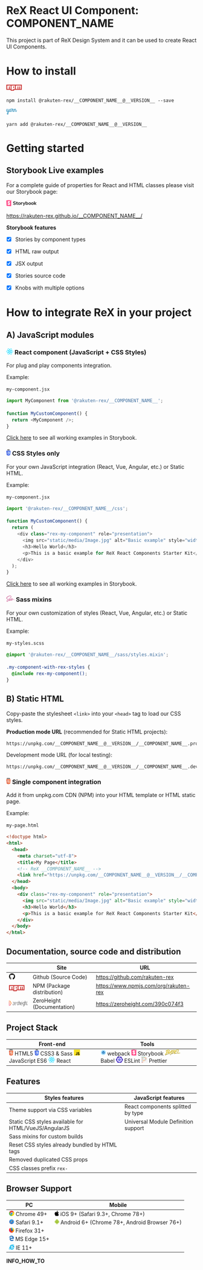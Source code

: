 # ReX React UI Component: __COMPONENT_NAME__

This project is part of ReX Design System and it can be used to create React UI Components.   

# How to install

<img src="webpack-scripts/markdown/logos/npm.svg" height="16" />

```
npm install @rakuten-rex/__COMPONENT_NAME__@__VERSION__ --save
```

<img src="webpack-scripts/markdown/logos/yarn.svg" height="16" />

```
yarn add @rakuten-rex/__COMPONENT_NAME__@__VERSION__
```

# Getting started

## Storybook Live examples

For a complete guide of properties for React and HTML classes please visit our Storybook page:  

[<img src="webpack-scripts/markdown/logos/storybook.svg" height="16" />](https://rakuten-rex.github.io/__COMPONENT_NAME__/)   

https://rakuten-rex.github.io/__COMPONENT_NAME__/   


**Storybook features**
- [x] Stories by component types
- [x] HTML raw output
- [x] JSX output
- [x] Stories source code
- [x] Knobs with multiple options


# How to integrate ReX in your project
## A) JavaScript modules

### <img src="webpack-scripts/markdown/logos/react.svg" height="16" /> React component (JavaScript + CSS Styles)

For plug and play components integration.   

Example: 

`my-component.jsx`

```js
import MyComponent from '@rakuten-rex/__COMPONENT_NAME__';

function MyCustomComponent() {
  return <MyComponent />;
}
```

[Click here](https://rakuten-rex.github.io/__COMPONENT_NAME__/) to see all working examples in Storybook.


### <img src="webpack-scripts/markdown/logos/css-3.svg" height="16" /> CSS Styles only

For your own JavaScript integration (React, Vue, Angular, etc.) or Static HTML.

Example: 

`my-component.jsx`

```js
import '@rakuten-rex/__COMPONENT_NAME__/css';

function MyCustomComponent() {
  return (
    <div class="rex-my-component" role="presentation">
      <img src="static/media/Image.jpg" alt="Basic example" style="width:100%" />
      <h3>Hello World</h3>
      <p>This is a basic example for ReX React Components Starter Kit</p>
    </div>
  );
}
```

[Click here](https://rakuten-rex.github.io/__COMPONENT_NAME__/) to see all working examples in Storybook.


### <img src="webpack-scripts/markdown/logos/sass.svg" height="16" /> Sass mixins

For your own customization of styles (React, Vue, Angular, etc.) or Static HTML.

Example: 

`my-styles.scss`

```scss
@import '@rakuten-rex/__COMPONENT_NAME__/sass/styles.mixin';

.my-component-with-rex-styles {
  @include rex-my-component();
}
```


## B) Static HTML

Copy-paste the stylesheet `<link>` into your `<head>` tag to load our CSS styles.

**Production mode URL** (recommended for Static HTML projects):  
```
https://unpkg.com/__COMPONENT_NAME__@__VERSION__/__COMPONENT_NAME__.production.min.css
```


Development mode URL (for local testing):  

```
https://unpkg.com/__COMPONENT_NAME__@__VERSION__/__COMPONENT_NAME__.development.css
```


### <img src="webpack-scripts/markdown/logos/html-5.svg" height="16" /> Single component integration
Add it from unpkg.com CDN (NPM) into your HTML template or HTML static page.

Example: 

`my-page.html`

```html
<!doctype html>
<html>
  <head>
    <meta charset="utf-8">
    <title>My Page</title>
    <!-- ReX __COMPONENT_NAME__ -->
    <link href="https://unpkg.com/__COMPONENT_NAME__@__VERSION__/__COMPONENT_NAME__.production.min.css" rel="stylesheet">
  </head>
  <body>
    <div class="rex-my-component" role="presentation">
      <img src="static/media/Image.jpg" alt="Basic example" style="width:100%" />
      <h3>Hello World</h3>
      <p>This is a basic example for ReX React Components Starter Kit</p>
    </div>
  </body>
</html>
```

## Documentation, source code and distribution

|| Site  | URL |
|-------------| ------------- | ------------- |
|<img src="webpack-scripts/markdown/logos/github-icon.svg" height="16" />| Github (Source Code) | https://github.com/rakuten-rex |
|<img src="webpack-scripts/markdown/logos/npm.svg" height="16" />| NPM (Package distribution)  | https://www.npmjs.com/org/rakuten-rex  |
|<img src="webpack-scripts/markdown/logos/zh_logo.svg" height="16" />| ZeroHeight (Documentation)  | https://zeroheight.com/390c074f3 |

## Project Stack

| Front-end | Tools |
|-------------|-------------|
| <img src="webpack-scripts/markdown/logos/html-5.svg" height="16" /> HTML5 <img src="webpack-scripts/markdown/logos/css-3.svg" height="16" /> CSS3 & Sass  <img src="webpack-scripts/markdown/logos/javascript.svg" height="16" /> JavaScript ES6 <img src="webpack-scripts/markdown/logos/react.svg" height="16" /> React | <img src="webpack-scripts/markdown/logos/webpack.svg" height="16" /> webpack <img src="webpack-scripts/markdown/logos/storybook-icon.svg" height="16" /> Storybook <img src="webpack-scripts/markdown/logos/babel.svg" height="16" /> Babel <img src="webpack-scripts/markdown/logos/eslint.svg" height="16" /> ESLint <img src="webpack-scripts/markdown/logos/prettier.svg" height="16" /> Prettier |

## Features

| Styles features |  JavaScript features |
|-------------|-------------|
| Theme support via CSS variables |  React components splitted by type |
| Static CSS styles available for HTML/VueJS/AngularJS | Universal Module Definition support |
| Sass mixins for custom builds |
| Reset CSS styles already bundled by HTML tags |
| Removed duplicated CSS props |
| CSS classes prefix `rex-` |

## Browser Support

| PC | Mobile 
|-------------|-------------|
| <img src="webpack-scripts/markdown/browsers/chrome.svg" height="14" /> Chrome 49+ | <img src="webpack-scripts/markdown/browsers/apple.svg" height="14" /> iOS 9+ (Safari 9.3+, Chrome 78+) |
| <img src="webpack-scripts/markdown/browsers/safari.svg" height="14" /> Safari 9.1+ | <img src="webpack-scripts/markdown/browsers/android-icon.svg" height="14" /> Android 6+ (Chrome 78+, Android Browser 76+) |
| <img src="webpack-scripts/markdown/browsers/firefox.svg" height="14" /> Firefox 31+ | |
| <img src="webpack-scripts/markdown/browsers/microsoft-edge.svg" height="14" /> MS Edge 15+ | |
| <img src="webpack-scripts/markdown/browsers/internetexplorer.svg" height="14" /> IE 11+ | |



__INFO_HOW_TO__